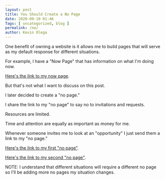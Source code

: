```yaml
--- 
layout: post 
title: You Should Create a No Page
date: 2020-09-10 01:46
Tags: [ uncategorized, blog ]
permalink: /no/ 
author: Kevin Olega 
--- 
```

One benefit of owning a website is it allows me to build pages that will serve as my default response for different situations.

For example, I have a "Now Page" that has information on what I'm doing now.

[Here's the link to my now page](https://kevinolega.com/now).

But that's not what I want to discuss on this post.

I later decided to create a "no page."

I share the link to my "no page" to say no to invitations and requests.

Resources are limited.

Time and attention are equally as important as money for me.

Whenever someone invites me to look at an "opportunity" I just send them a link to my "no page."

[Here's the link to my first "no page"](https://kevinolega.com/n/).

[Here's the link to my second "no page"](https://kevinolega.com/no/).

NOTE: I understand that different situations will require a different no page so I'll be adding more no pages my situation changes.